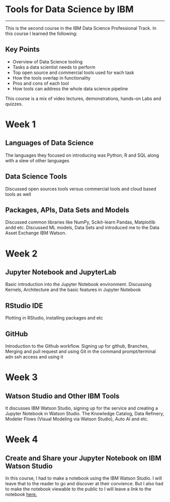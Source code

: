 # Tools for Data Science by IBM

<hr>
This is the second course in the IBM Data Science Professional Track. In this course I learned the following:

## Key Points
* Overview of Data Science tooling
* Tasks a data scientist needs to perform
* Top open source and commercial tools used for each task
* How the tools overlap in functionality
* Pros and cons of each tool
* How tools can address the whole data science pipeline

This course is a mix of video lectures, demonstrations, hands-on Labs and quizzes.

# Week 1
## Languages of Data Science
The languages they focused on introducing was Python, R and SQL along with a slew of other languages

## Data Science Tools
Discussed open sources tools versus commercial tools and cloud based tools as well

## Packages, APIs, Data Sets and Models
Discussed common libraries like NumPy, Scikit-learn Pandas, Matplotlib andd etc. Discussed ML models, Data Sets and introduced me to the Data Asset Exchange IBM Watson.
# Week 2
## Jupyter Notebook and JupyterLab
Basic introduction into the Jupyter Notebook environment. Discussing Kernels, Architecture and the basic features in Jupyter Notebook
## RStudio IDE
Plotting in RStudio, installing packages and etc
## GitHub
Introduction to the Github workflow. Signing up for github, Branches, Merging and pull request and using Git in the command prompt/terminal adn ssh access and using it
# Week 3
## Watson Studio and Other IBM Tools
It discusses IBM Watson Studio, signing up for the service and creating a Jupyter Notebook in Watson Studio. The Knowledge Catalog, Data Refinery, Modeler Flows (Visual Modeling via Watson Studio), Auto AI and etc.
# Week 4
## Create and Share your Jupyter Notebook on IBM Watson Studio

In this course, I had to make a notebook using the IBM Watson Studio. I will leave that to the reader to go and discover at their convience. But I also had to make the notebook viewable to the public to I will leave a link to the notebook [here.](https://dataplatform.cloud.ibm.com/analytics/notebooks/v2/798158d0-9985-4ac4-b6e0-9713a1fddffc/view?access_token=0ebb929227875a30e38c9edbeee2dd4184d46f40064c5a797577815d6b44fee7)